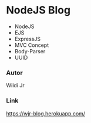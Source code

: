 # NodeJS Blog
* NodeJS
* EJS
* ExpressJS
* MVC Concept
* Body-Parser
* UUID

### Autor
Wildi Jr

### Link
https://wjr-blog.herokuapp.com/
